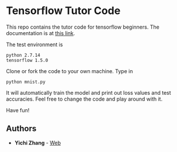 # Tensorflow Tutor Code

This repo contains the tutor code for tensorflow beginners. The documentation is at [this link](https://docs.google.com/document/d/16nMMqGOytPgfUZRUFAmBeR-Gec2_t_6DAsVRqhrJbFE/edit?usp=sharing).

The test environment is 
```
python 2.7.14
tensorflow 1.5.0
```
Clone or fork the code to your own machine. Type in
```
python mnist.py
```
It will automatically train the model and print out loss values and test accuracies. Feel free to change the code and play around with it.

Have fun!

## Authors

* **Yichi Zhang** -  [Web](http://zhang.ece.cornell.edu/people/yichi-zhang/)
